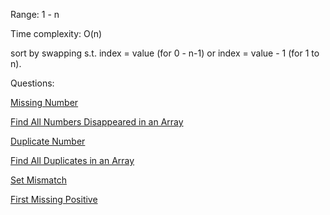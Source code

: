 Range: 1 - n

Time complexity: O(n)

sort by swapping s.t. index = value (for 0 - n-1) or index = value - 1 (for 1 to n).

Questions:

[Missing Number](https://github.com/AnushkaKundu/ALGORITHMS/blob/main/Cyclic%20Sort/Missing%20Number.md)

[Find All Numbers Disappeared in an Array](https://github.com/AnushkaKundu/ALGORITHMS/blob/main/Cyclic%20Sort/Find%20All%20Numbers%20Disappeared%20in%20an%20Array.md)

[Duplicate Number](https://github.com/AnushkaKundu/ALGORITHMS/blob/main/Cyclic%20Sort/Find%20the%20Duplicate%20Number.md)

[Find All Duplicates in an Array](https://github.com/AnushkaKundu/ALGORITHMS/blob/main/Cyclic%20Sort/Find%20All%20Duplicates%20in%20an%20Array.md)

[Set Mismatch](https://github.com/AnushkaKundu/ALGORITHMS/blob/main/Cyclic%20Sort/Set%20Mismatch.md)

[First Missing Positive](https://github.com/AnushkaKundu/ALGORITHMS/blob/main/Cyclic%20Sort/First%20Missing%20Positive.md)
